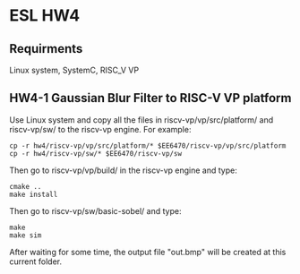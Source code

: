 # ESL HW4

## Requirments

Linux system, SystemC, RISC_V VP

## HW4-1 Gaussian Blur Filter to RISC-V VP platform

Use Linux system and copy all the files in riscv-vp/vp/src/platform/ and riscv-vp/sw/ to the riscv-vp engine. For example:

```
cp -r hw4/riscv-vp/vp/src/platform/* $EE6470/riscv-vp/vp/src/platform
cp -r hw4/riscv-vp/sw/* $EE6470/riscv-vp/sw
```

Then go to riscv-vp/vp/build/ in the riscv-vp engine and type:

```
cmake ..
make install
```

Then go to riscv-vp/sw/basic-sobel/ and type:

```
make
make sim
```

After waiting for some time, the output file "out.bmp" will be created at this current folder.